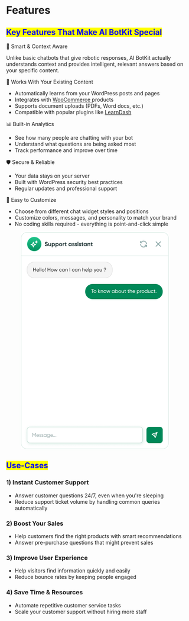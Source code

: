 # Features

## <mark style="color:blue;">Key Features That Make AI BotKit Special</mark>



🚀 Smart & Context Aware

Unlike basic chatbots that give robotic responses, AI BotKit actually understands context and provides intelligent, relevant answers based on your specific content.



🔗 Works With Your Existing Content

* Automatically learns from your WordPress posts and pages
* Integrates with [WooCommerce ](https://woocommerce.com/)products
* Supports document uploads (PDFs, Word docs, etc.)
* Compatible with popular plugins like [LearnDash](https://www.learndash.com/)



📊 Built-in Analytics

* See how many people are chatting with your bot
* Understand what questions are being asked most
* Track performance and improve over time



🛡️ Secure & Reliable

* Your data stays on your server
* Built with WordPress security best practices
* Regular updates and professional support



🎨 Easy to Customize

* Choose from different chat widget styles and positions
* Customize colors, messages, and personality to match your brand
* No coding skills required - everything is point-and-click simple



<figure><img src=".gitbook/assets/Green (1).png" alt=""><figcaption></figcaption></figure>

## &#x20;<mark style="color:blue;">Use-Cases</mark>

### 1) **Instant Customer Support**

* Answer customer questions 24/7, even when you're sleeping
* Reduce support ticket volume by handling common queries automatically

### 2) **Boost Your Sales**

* Help customers find the right products with smart recommendations
* Answer pre-purchase questions that might prevent sales

### 3) **Improve User Experience**

* Help visitors find information quickly and easily
* Reduce bounce rates by keeping people engaged

### 4) **Save Time & Resources**

* Automate repetitive customer service tasks
* Scale your customer support without hiring more staff

